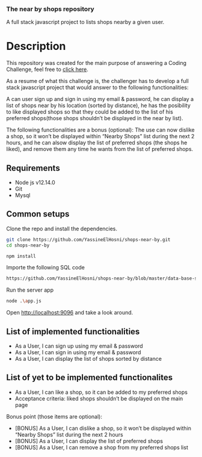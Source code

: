### The near by shops repository
A full stack javascript project to lists shops nearby a given user.

# Description

This repository was created for the main purpose of answering a Coding Challenge, feel free to <a href="https://github.com/hiddenfounders/web-coding-challenge/blob/master/coding-challenge.md" target="_blank">click here</a>.

As a resume of what this challenge is, the challenger has to develop a full stack javascript project that would answer to the following functionalities:

A can user sign up and sign in using my email & password, he can display a list of shops near by his location (sorted by distance), he has the posibility to like displayed shops so that they could be added to the list of his preferred shops(those shops shouldn’t be displayed in the near by list).

The following functionalities are a bonus (optional):
The use can now dislike a shop, so it won’t be displayed within “Nearby Shops” list during the next 2 hours, and he can alsow display the list of preferred shops (the shops he liked), and remove them any time he wants from the list of preferred shops.

## Requirements

* Node js v12.14.0
* Git
* Mysql


## Common setups

Clone the repo and install the dependencies.

```bash
git clone https://github.com/YassineElHosni/shops-near-by.git
cd shops-near-by
```

```bash
npm install
```

Importe the following SQL code

```bash
https://github.com/YassineElHosni/shops-near-by/blob/master/data-base-script.sql
```

Run the server app

```bash
node .\app.js
```
Open [http://localhost:9096](http://localhost:9096) and take a look around.

## List of implemented functionalities

* As a User, I can sign up using my email & password
* As a User, I can sign in using my email & password
* As a User, I can display the list of shops sorted by distance

## List of yet to be implemented functionalites

* As a User, I can like a shop, so it can be added to my preferred shops
* Acceptance criteria: liked shops shouldn’t be displayed on the main page

Bonus point (those items are optional):

* [BONUS] As a User, I can dislike a shop, so it won’t be displayed within “Nearby Shops” list during the next 2 hours
* [BONUS] As a User, I can display the list of preferred shops
* [BONUS] As a User, I can remove a shop from my preferred shops list